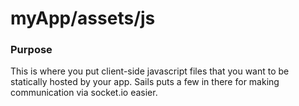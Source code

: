 # myApp/assets/js
### Purpose
This is where you put client-side javascript files that you want to be statically hosted by your app.  Sails puts a few in there for making communication via socket.io easier.

<docmeta name="uniqueID" value="jsmd574851">
<docmeta name="displayName" value="js">

